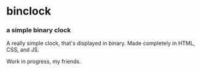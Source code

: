 # binclock
### a simple binary clock


A really simple clock, that's displayed in binary. Made completely in HTML, CSS, and JS.


Work in progress, my friends.

